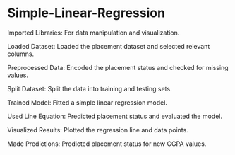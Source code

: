 # Simple-Linear-Regression
Imported Libraries: For data manipulation and visualization.

Loaded Dataset: Loaded the placement dataset and selected relevant columns.

Preprocessed Data: Encoded the placement status and checked for missing values.

Split Dataset: Split the data into training and testing sets.

Trained Model: Fitted a simple linear regression model.

Used Line Equation: Predicted placement status and evaluated the model.

Visualized Results: Plotted the regression line and data points.

Made Predictions: Predicted placement status for new CGPA values.
